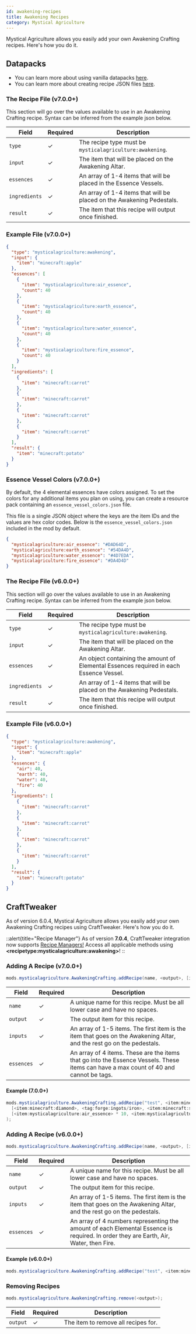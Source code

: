```yaml
---
id: awakening-recipes
title: Awakening Recipes
category: Mystical Agriculture
---
```


Mystical Agriculture allows you easily add your own Awakening Crafting recipes. Here's how you do it.

## Datapacks

<alert title="Prerequisites">
  <ul>
    <li>
      You can learn more about using vanilla datapacks <a href="https://minecraft.gamepedia.com/Data_pack">here</a>.
    </li>
    <li>
      You can learn more about creating recipe JSON files <a href="https://minecraft.gamepedia.com/Recipe">here</a>.
    </li>
  </ul>
</alert>

### The Recipe File (v7.0.0+)
This section will go over the values available to use in an Awakening Crafting recipe. Syntax can be inferred from the example json below.

| Field         | Required | Description                                                           |
|---------------|----------|-----------------------------------------------------------------------|
| `type`        | ✓        | The recipe type must be `mysticalagriculture:awakening`.              |
| `input`       | ✓        | The item that will be placed on the Awakening Altar.                  |
| `essences`    | ✓        | An array of 1-4 items that will be placed in the Essence Vessels.     |
| `ingredients` | ✓        | An array of 1-4 items that will be placed on the Awakening Pedestals. |
| `result`      | ✓        | The item that this recipe will output once finished.                  |

### Example File (v7.0.0+)
```json
{
  "type": "mysticalagriculture:awakening",
  "input": {
    "item": "minecraft:apple"
  },
  "essences": [
    {
      "item": "mysticalagriculture:air_essence",
      "count": 40
    },
    {
      "item": "mysticalagriculture:earth_essence",
      "count": 40
    },
    {
      "item": "mysticalagriculture:water_essence",
      "count": 40
    },
    {
      "item": "mysticalagriculture:fire_essence",
      "count": 40
    }
  ],
  "ingredients": [
    {
      "item": "minecraft:carrot"
    },
    {
      "item": "minecraft:carrot"
    },
    {
      "item": "minecraft:carrot"
    },
    {
      "item": "minecraft:carrot"
    }
  ],
  "result": {
    "item": "minecraft:potato"
  }
}
```

### Essence Vessel Colors (v7.0.0+)
By default, the 4 elemental essences have colors assigned. To set the colors for any additional items you plan on using, you can create a resource pack containing an `essence_vessel_colors.json` file.

This file is a single JSON object where the keys are the item IDs and the values are hex color codes. Below is the `essence_vessel_colors.json` included in the mod by default.
```json
{
  "mysticalagriculture:air_essence": "#DAD64D",
  "mysticalagriculture:earth_essence": "#54DA4D",
  "mysticalagriculture:water_essence": "#4D7EDA",
  "mysticalagriculture:fire_essence": "#DA4D4D"
}
```

### The Recipe File (v6.0.0+)
This section will go over the values available to use in an Awakening Crafting recipe. Syntax can be inferred from the example json below.

| Field         | Required | Description                                                                            |
|---------------|----------|----------------------------------------------------------------------------------------|
| `type`        | ✓        | The recipe type must be `mysticalagriculture:awakening`.                               |
| `input`       | ✓        | The item that will be placed on the Awakening Altar.                                   |
| `essences`    | ✓        | An object containing the amount of Elemental Essences required in each Essence Vessel. |
| `ingredients` | ✓        | An array of 1-4 items that will be placed on the Awakening Pedestals.                  |
| `result`      | ✓        | The item that this recipe will output once finished.                                   |

### Example File (v6.0.0+)
```json
{
  "type": "mysticalagriculture:awakening",
  "input": {
    "item": "minecraft:apple"
  },
  "essences": {
    "air": 40,
    "earth": 40,
    "water": 40,
    "fire": 40
  },
  "ingredients": [
    {
      "item": "minecraft:carrot"
    },
    {
      "item": "minecraft:carrot"
    },
    {
      "item": "minecraft:carrot"
    },
    {
      "item": "minecraft:carrot"
    }
  ],
  "result": {
    "item": "minecraft:potato"
  }
}
```

## CraftTweaker
As of version 6.0.4, Mystical Agriculture allows you easily add your own Awakening Crafting recipes using CraftTweaker. Here's how you do it.

::alert{title="Recipe Manager"}
As of version **7.0.4**, CraftTweaker integration now supports <a href="https://docs.blamejared.com/1.20.1/en/tutorial/Recipes/RecipeManagers" target="_blank">Recipe Managers!</a> Access all applicable methods using **\<recipetype:mysticalagriculture:awakening\>**!
::

### Adding A Recipe (v7.0.0+)
```java
mods.mysticalagriculture.AwakeningCrafting.addRecipe(name, <output>, [inputs], [essences]);
```

| Field      | Required | Description                                                                                                                           |
|------------|----------|---------------------------------------------------------------------------------------------------------------------------------------|
| `name`     | ✓        | A unique name for this recipe. Must be all lower case and have no spaces.                                                             |
| `output`   | ✓        | The output item for this recipe.                                                                                                      |
| `inputs`   | ✓        | An array of 1-5 items. The first item is the item that goes on the Awakening Altar, and the rest go on the pedestals.                 |
| `essences` | ✓        | An array of 4 items. These are the items that go into the Essence Vessels. These items can have a max count of 40 and cannot be tags. |

#### Example (7.0.0+)
```java
mods.mysticalagriculture.AwakeningCrafting.addRecipe("test", <item:minecraft:stick> * 10,
  [<item:minecraft:diamond>, <tag:forge:ingots/iron>, <item:minecraft:stick>],
  [<item:mysticalagriculture:air_essence> * 10, <item:mysticalagriculture:earth_essence> * 20, <item:mysticalagriculture:water_essence> * 30, <item:mysticalagriculture:fire_essence> * 40]
);
```

### Adding A Recipe (v6.0.0+)
```java
mods.mysticalagriculture.AwakeningCrafting.addRecipe(name, <output>, [inputs], [essences]);
```

| Field      | Required | Description                                                                                                                          |
|------------|----------|--------------------------------------------------------------------------------------------------------------------------------------|
| `name`     | ✓        | A unique name for this recipe. Must be all lower case and have no spaces.                                                            |
| `output`   | ✓        | The output item for this recipe.                                                                                                     |
| `inputs`   | ✓        | An array of 1-5 items. The first item is the item that goes on the Awakening Altar, and the rest go on the pedestals.                |
| `essences` | ✓        | An array of 4 numbers representing the amount of each Elemental Essence is required. In order they are Earth, Air, Water, then Fire. |

#### Example (v6.0.0+)
```java
mods.mysticalagriculture.AwakeningCrafting.addRecipe("test", <item:minecraft:stick> * 10, [<item:minecraft:diamond>, <tag:forge:ingots/iron>, <item:minecraft:stick>], [10, 20, 30, 40]);
```

### Removing Recipes
```java
mods.mysticalagriculture.AwakeningCrafting.remove(<output>);
```

| Field    | Required | Description                         |
|----------|----------|-------------------------------------|
| `output` | ✓        | The item to remove all recipes for. |

